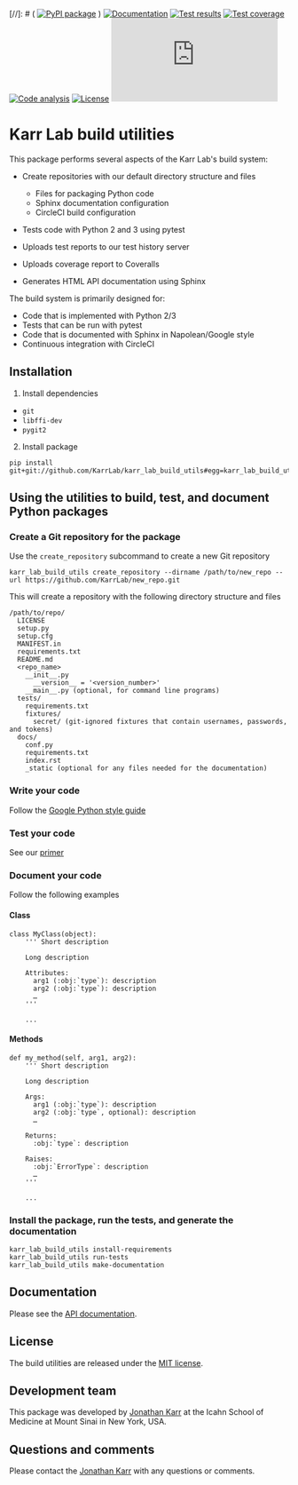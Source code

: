 [//]: # ( [![PyPI package](https://img.shields.io/pypi/v/karr_lab_build_utils.svg)](https://pypi.python.org/pypi/karr_lab_build_utils) )
[![Documentation](https://readthedocs.org/projects/karr_lab_build_utils/badge/?version=latest)](http://karr_lab_build_utils.readthedocs.org)
[![Test results](https://circleci.com/gh/KarrLab/karr_lab_build_utils.svg?style=shield)](https://circleci.com/gh/KarrLab/karr_lab_build_utils)
[![Test coverage](https://coveralls.io/repos/github/KarrLab/karr_lab_build_utils/badge.svg)](https://coveralls.io/github/KarrLab/karr_lab_build_utils)
[![Code analysis](https://codeclimate.com/github/KarrLab/karr_lab_build_utils/badges/gpa.svg)](https://codeclimate.com/github/KarrLab/karr_lab_build_utils)
[![License](https://img.shields.io/github/license/KarrLab/karr_lab_build_utils.svg)](LICENSE)
![Analytics](https://ga-beacon.appspot.com/UA-86759801-1/karr_lab_build_utils/README.md?pixel)

# Karr Lab build utilities

This package performs several aspects of the Karr Lab's build system:

* Create repositories with our default directory structure and files

  * Files for packaging Python code
  * Sphinx documentation configuration
  * CircleCI build configuration

* Tests code with Python 2 and 3 using pytest
* Uploads test reports to our test history server
* Uploads coverage report to Coveralls
* Generates HTML API documentation using Sphinx

The build system is primarily designed for:

* Code that is implemented with Python 2/3
* Tests that can be run with pytest
* Code that is documented with Sphinx in Napolean/Google style
* Continuous integration with CircleCI

## Installation

1. Install dependencies

  * `git`
  * `libffi-dev`
  * `pygit2`

2. Install package 
  ```
  pip install git+git://github.com/KarrLab/karr_lab_build_utils#egg=karr_lab_build_utils
  ```

## Using the utilities to build, test, and document Python packages

### Create a Git repository for the package

Use the `create_repository` subcommand to create a new Git repository
```
karr_lab_build_utils create_repository --dirname /path/to/new_repo --url https://github.com/KarrLab/new_repo.git
```

This will create a repository with the following directory structure and files
```
/path/to/repo/
  LICENSE
  setup.py
  setup.cfg
  MANIFEST.in  
  requirements.txt
  README.md
  <repo_name>
    __init__.py
      __version__ = '<version_number>'
    __main__.py (optional, for command line programs)
  tests/
    requirements.txt
    fixtures/
      secret/ (git-ignored fixtures that contain usernames, passwords, and tokens)
  docs/
    conf.py
    requirements.txt
    index.rst
    _static (optional for any files needed for the documentation)
```

### Write your code

Follow the [Google Python style guide](https://google.github.io/styleguide/pyguide.html)

### Test your code

See our [primer](http://intro-to-wc-modeling.readthedocs.io/en/latest/concepts_skills/software_engineering/testing_python.html)

### Document your code

Follow the following examples

#### Class
```
class MyClass(object):
    ''' Short description

    Long description

    Attributes:
      arg1 (:obj:`type`): description
      arg2 (:obj:`type`): description
      …
    '''

    ...
```

#### Methods
```
def my_method(self, arg1, arg2):
    ''' Short description

    Long description

    Args:
      arg1 (:obj:`type`): description
      arg2 (:obj:`type`, optional): description
      …

    Returns:
      :obj:`type`: description

    Raises:
      :obj:`ErrorType`: description
      …
    '''

    ...
```

### Install the package, run the tests, and generate the documentation
```
karr_lab_build_utils install-requirements
karr_lab_build_utils run-tests
karr_lab_build_utils make-documentation
```

## Documentation
Please see the [API documentation](http://karr_lab_build_utils.readthedocs.io).

## License
The build utilities are released under the [MIT license](LICENSE).

## Development team
This package was developed by [Jonathan Karr](http://www.karrlab.org) at the Icahn School of Medicine at Mount Sinai in New York, USA.

## Questions and comments
Please contact the [Jonathan Karr](http://www.karrlab.org) with any questions or comments.
